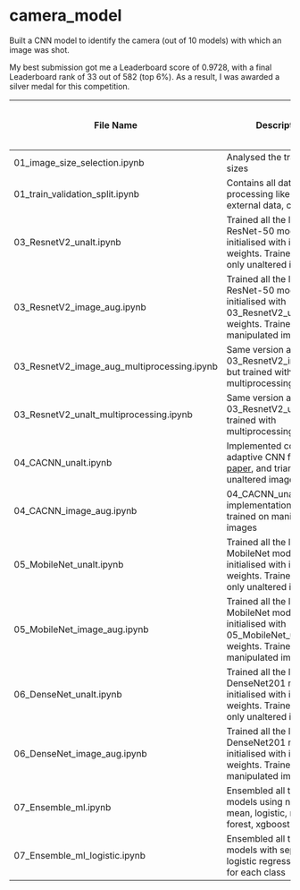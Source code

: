 # camera_model
Built a CNN model to identify the camera (out of 10 models) with which an image was shot.

My best submission got me a Leaderboard score of 0.9728, with a final Leaderboard rank of 33 out of 582 (top 6%).
As a result, I was awarded a silver medal for this competition.

| File Name | Description | Kaggle LB score (accuracy score) |
|--|--|--|
| 01_image_size_selection.ipynb | Analysed the train image sizes | - |
| 01_train_validation_split.ipynb | Contains all data processing like getting external data, cropping |   -  |
| 03_ResnetV2_unalt.ipynb | Trained all the layers of ResNet-50 model initialised with imagenet weights. Trained with only unaltered images | 0.9539 |
| 03_ResnetV2_image_aug.ipynb | Trained all the layers of ResNet-50 model initialised with 03_ResnetV2_unalt weights. Trained with manipulated images | 0.9539 |
| 03_ResnetV2_image_aug_multiprocessing.ipynb | Same version as 03_ResnetV2_image_aug, but trained with multiprocessing | - |
| 03_ResnetV2_unalt_multiprocessing.ipynb | Same version as 03_ResnetV2_unalt, but trained with multiprocessing | - |
| 04_CACNN_unalt.ipynb | Implemented content-adaptive CNN from this [paper](https://arxiv.org/pdf/1703.04856.pdf), and trianed on unaltered images | - |
| 04_CACNN_image_aug.ipynb | 04_CACNN_unalt implementation, but trained on manipulated images | - |
| 05_MobileNet_unalt.ipynb | Trained all the layers of MobileNet model initialised with imagenet weights. Trained with only unaltered images | 0.9639 |
| 05_MobileNet_image_aug.ipynb | Trained all the layers of MobileNet model initialised with 05_MobileNet_unalt weights. Trained with manipulated images | 0.9639 |
| 06_DenseNet_unalt.ipynb | Trained all the layers of DenseNet201 model initialised with imagenet weights. Trained with only unaltered images | 0.9722 |
| 06_DenseNet_image_aug.ipynb | Trained all the layers of DenseNet201 model initialised with imagenet weights. Trained with manipulated images | 0.9722 |
| 07_Ensemble_ml.ipynb | Ensembled all the above models using normal mean, logistic, random forest, xgboost | 0.9739(mean) |
| 07_Ensemble_ml_logistic.ipynb |  Ensembled all the above models with seperate logistic regression model for each class | 0.9728 |
